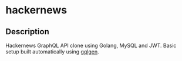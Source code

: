 # hackernews

## Description
Hackernews GraphQL API clone using Golang, MySQL and JWT.
Basic setup built automatically using [gqlgen](https://gqlgen.com/).